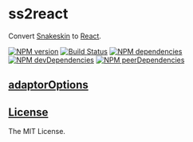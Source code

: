 ss2react
========

Convert [Snakeskin](https://github.com/SnakeskinTpl/Snakeskin) to [React](https://facebook.github.io/react).

[![NPM version](http://img.shields.io/npm/v/ss2react.svg?style=flat)](http://badge.fury.io/js/ss2react)
[![Build Status](http://img.shields.io/travis/SnakeskinTpl/ss2react.svg?style=flat&branch=master)](https://travis-ci.org/SnakeskinTpl/ss2react)
[![NPM dependencies](http://img.shields.io/david/SnakeskinTpl/ss2react.svg?style=flat)](https://david-dm.org/SnakeskinTpl/ss2react)
[![NPM devDependencies](http://img.shields.io/david/dev/SnakeskinTpl/ss2react.svg?style=flat)](https://david-dm.org/SnakeskinTpl/ss2react#info=devDependencies&view=table)
[![NPM peerDependencies](https://david-dm.org/SnakeskinTpl/ss2react/peer-status.svg)](https://david-dm.org/SnakeskinTpl/ss2react#info=peerDependencies)

## [adaptorOptions](https://babeljs.io/docs/usage/api)
## [License](https://github.com/SnakeskinTpl/ss2react/blob/master/LICENSE)

The MIT License.
